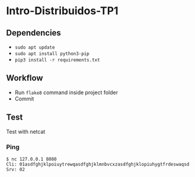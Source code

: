 # Intro-Distribuidos-TP1


## Dependencies

- `sudo apt update`
- `sudo apt install python3-pip`
- `pip3 install -r requirements.txt`

## Workflow

- Run `flake8` command inside project folder
- Commit

## Test
Test with netcat

### Ping
```shell script
$ nc 127.0.0.1 8080
Cli: 01asdfghjklpoiuytrewqasdfghjklmnbvcxzasdfghjklopiuhygtfrdeswaqsd
Srv: 02
```
